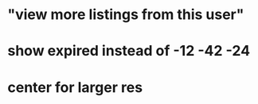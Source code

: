 # "view more listings from this user"

# show expired instead of -12 -42 -24

# center for larger res
